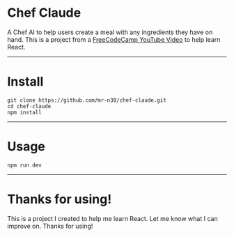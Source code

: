 # Chef Claude
A Chef AI to help users create a meal with any ingredients they have on hand. This is a project from a [FreeCodeCamp YouTube Video](https://youtu.be/x4rFhThSX04?si=7O3ZNRRY5xf1leN8) to help learn React. 

---

# Install
```
git clone https://github.com/mr-n30/chef-claude.git
cd chef-claude
npm install
```

---

# Usage
```
npm run dev
```

---

# Thanks for using!
This is a project I created to help me learn React. Let me know what I can improve on. Thanks for using!
